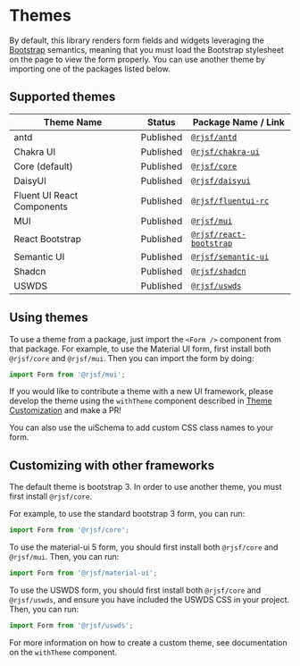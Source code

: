 # Themes

By default, this library renders form fields and widgets leveraging the [Bootstrap](http://getbootstrap.com/) semantics,
meaning that you must load the Bootstrap stylesheet on the page to view the form properly. You can use another theme by importing one of the packages listed below.

## Supported themes

| Theme Name                 | Status    | Package Name / Link                                                                                                     |
| -------------------------- | --------- | ----------------------------------------------------------------------------------------------------------------------- |
| antd                       | Published | [`@rjsf/antd`](https://github.com/rjsf-team/react-jsonschema-form/tree/main/packages/antd#readme)                       |
| Chakra UI                  | Published | [`@rjsf/chakra-ui`](https://github.com/rjsf-team/react-jsonschema-form/tree/main/packages/chakra-ui#readme)             |
| Core (default)             | Published | [`@rjsf/core`](https://github.com/rjsf-team/react-jsonschema-form/tree/main/packages/core#readme)                       |
| DaisyUI                    | Published | [`@rjsf/daisyui`](https://github.com/rjsf-team/react-jsonschema-form/tree/main/packages/daisyui#readme)                 |
| Fluent UI React Components | Published | [`@rjsf/fluentui-rc`](https://github.com/rjsf-team/react-jsonschema-form/tree/main/packages/fluentui-rc#readme)         |
| MUI                        | Published | [`@rjsf/mui`](https://github.com/rjsf-team/react-jsonschema-form/tree/main/packages/mui#readme)                         |
| React Bootstrap            | Published | [`@rjsf/react-bootstrap`](https://github.com/rjsf-team/react-jsonschema-form/tree/main/packages/react-bootstrap#readme) |
| Semantic UI                | Published | [`@rjsf/semantic-ui`](https://github.com/rjsf-team/react-jsonschema-form/tree/main/packages/semantic-ui#readme)         |
| Shadcn                     | Published | [`@rjsf/shadcn`](https://github.com/rjsf-team/react-jsonschema-form/tree/main/packages/shadcn#readme)                   |
| USWDS                      | Published | [`@rjsf/uswds`](https://github.com/rjsf-team/react-jsonschema-form/tree/main/packages/uswds#readme)                     |

## Using themes

To use a theme from a package, just import the `<Form />` component from that package. For example, to use the Material UI form,
first install both `@rjsf/core` and `@rjsf/mui`. Then you can import the form by doing:

```ts
import Form from '@rjsf/mui';
```

If you would like to contribute a theme with a new UI framework, please develop the theme using the `withTheme` component described in [Theme Customization](../advanced-customization/custom-themes.md) and make a PR!

You can also use the uiSchema to add custom CSS class names to your form.

## Customizing with other frameworks

The default theme is bootstrap 3. In order to use another theme, you must first install `@rjsf/core`.

For example, to use the standard bootstrap 3 form, you can run:

```ts
import Form from '@rjsf/core';
```

To use the material-ui 5 form, you should first install both `@rjsf/core` and `@rjsf/mui`. Then, you can run:

```ts
import Form from '@rjsf/material-ui';
```

To use the USWDS form, you should first install both `@rjsf/core` and `@rjsf/uswds`, and ensure you have included the USWDS CSS in your project. Then, you can run:

```ts
import Form from '@rjsf/uswds';
```

For more information on how to create a custom theme, see documentation on the `withTheme` component.
